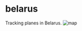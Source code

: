 # belarus
Tracking planes in Belarus.
![map](https://user-images.githubusercontent.com/32826270/231947476-c00c0198-4969-4ae7-850e-2b46396a4c30.png)
